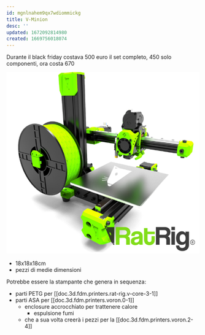```yaml
---
id: mgnlnahem9qx7wdiommickg
title: V-Minion
desc: ''
updated: 1672092814980
created: 1669756018074
---
```

Durante il black friday costava 500 euro il set completo, 450 solo componenti, ora costa 670

![vminion](./assets/images/2022-11-29-23-23-57.png)

- 18x18x18cm
- pezzi di medie dimensioni

Potrebbe essere la stampante che genera in sequenza:

- parti PETG per [[doc.3d.fdm.printers.rat-rig.v-core-3-1]]
- parti ASA per [[doc.3d.fdm.printers.voron.0-1]]
  - enclosure accrocchiato per trattenere calore
    - espulsione fumi
  - che a sua volta creerà i pezzi per la [[doc.3d.fdm.printers.voron.2-4]]
